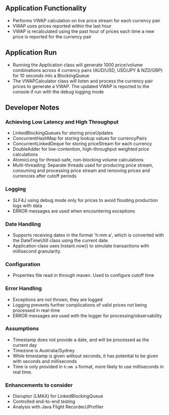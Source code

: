 ## Application Functionality
- Performs VWAP calculation on live price stream for each currency pair
- VWAP uses prices reported within the last hour
- VWAP is recalculated using the past hour of prices each time a new price is reported for the currency pair

## Application Run
- Running the Application class will generate 1000 price/volume combinations across 4 currency pairs (AUD/USD, USD/JPY & NZD/GBP) for 10 seconds into a BlockingQueue
- The VWAPCalculator class will listen and process the currency pair prices to generate a VWAP. The updated VWAP is reported to the console if run with the debug logging mode

## Developer Notes

### Achieving Low Latency and High Throughput
- LinkedBlockingQueues for storing priceUpdates
- ConcurrentHashMap for storing lookup values for currencyPairs
- ConcurrentLinkedDeque for storing priceStream for each currency
- DoubleAdder for low-contention, high-throughput weighted price calculations
- AtomicLong for thread-safe, non-blocking volume calculations
- Multi-threading: Separate threads used for producing price stream, consuming and processing price stream and removing prices and currencies after cutoff periods

### Logging
- SLF4J using debug mode only for prices to avoid flooding production logs with data
- ERROR messages are used when encountering exceptions

### Date Handling
- Supports receiving dates in the format 'h:mm a', which is converted with the DateTimeUtill class using the current date.
- Application class uses Instant.now() to simulate transactions with millisecond granularity. 

### Configuration
- Properties file read in through maven. Used to configure cutoff time

### Error Handling
- Exceptions are not thrown, they are logged
- Logging prevents further complications of valid prices not being processed in real-time
- ERROR messages are used with the logger for processing/observability

### Assumptions
- Timestamp does not provide a date, and will be processed as the current day
- Timezone is Australia/Sydney
- While timestamp is given without seconds, it has potential to be given with seconds and milliseconds
- Time is only provided in `h:mm a` format, more likely to use milliseconds in real time.

### Enhancements to consider
- Disruptor (LMAX) for LinkedBlockingQueue
- Controlled end-to-end testing
- Analysis with Java Flight Recorder/JProfiler